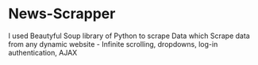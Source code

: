 # News-Scrapper
I used Beautyful Soup library of Python to scrape Data which Scrape data from any dynamic website - Infinite scrolling, dropdowns, log-in authentication, AJAX
